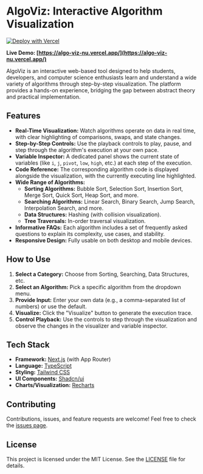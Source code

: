 # AlgoViz: Interactive Algorithm Visualization

[![Deploy with Vercel](httpshttps://vercel.com/button)](https://algo-viz-nu.vercel.app/)

**Live Demo: [https://algo-viz-nu.vercel.app/](https://algo-viz-nu.vercel.app/)**

AlgoViz is an interactive web-based tool designed to help students, developers, and computer science enthusiasts learn and understand a wide variety of algorithms through step-by-step visualization. The platform provides a hands-on experience, bridging the gap between abstract theory and practical implementation.

## Features

- **Real-Time Visualization:** Watch algorithms operate on data in real time, with clear highlighting of comparisons, swaps, and state changes.
- **Step-by-Step Controls:** Use the playback controls to play, pause, and step through the algorithm's execution at your own pace.
- **Variable Inspector:** A dedicated panel shows the current state of variables (like `i`, `j`, `pivot`, `low`, `high`, etc.) at each step of the execution.
- **Code Reference:** The corresponding algorithm code is displayed alongside the visualization, with the currently executing line highlighted.
- **Wide Range of Algorithms:**
    - **Sorting Algorithms:** Bubble Sort, Selection Sort, Insertion Sort, Merge Sort, Quick Sort, Heap Sort, and more.
    - **Searching Algorithms:** Linear Search, Binary Search, Jump Search, Interpolation Search, and more.
    - **Data Structures:** Hashing (with collision visualization).
    - **Tree Traversals:** In-order traversal visualization.
- **Informative FAQs:** Each algorithm includes a set of frequently asked questions to explain its complexity, use cases, and stability.
- **Responsive Design:** Fully usable on both desktop and mobile devices.

## How to Use

1.  **Select a Category:** Choose from Sorting, Searching, Data Structures, etc.
2.  **Select an Algorithm:** Pick a specific algorithm from the dropdown menu.
3.  **Provide Input:** Enter your own data (e.g., a comma-separated list of numbers) or use the default.
4.  **Visualize:** Click the "Visualize" button to generate the execution trace.
5.  **Control Playback:** Use the controls to step through the visualization and observe the changes in the visualizer and variable inspector.

## Tech Stack

- **Framework:** [Next.js](https://nextjs.org/) (with App Router)
- **Language:** [TypeScript](https://www.typescriptlang.org/)
- **Styling:** [Tailwind CSS](https://tailwindcss.com/)
- **UI Components:** [Shadcn/ui](https://ui.shadcn.com/)
- **Charts/Visualization:** [Recharts](https://recharts.org/)

## Contributing

Contributions, issues, and feature requests are welcome! Feel free to check the [issues page](https://github.com/negirox/AlgoViz/issues).

## License

This project is licensed under the MIT License. See the [LICENSE](LICENSE) file for details.
